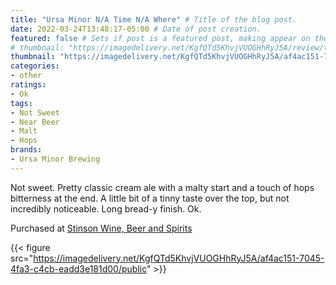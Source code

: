 ```yaml
---
title: "Ursa Minor N/A Time N/A Where" # Title of the blog post.
date: 2022-03-24T13:48:17-05:00 # Date of post creation.
featured: false # Sets if post is a featured post, making appear on the home page side bar.
# thumbnail: "https://imagedelivery.net/KgfQTd5KhvjVUOGHhRyJ5A/review/thumbs/ursa-minor-na-time-na-where.jpg" # Sets thumbnail image appearing inside card on homepage.
thumbnail: "https://imagedelivery.net/KgfQTd5KhvjVUOGHhRyJ5A/af4ac151-7045-4fa3-c4cb-eadd3e181d00/thumb"
categories:
- other
ratings:
- Ok
tags:
- Not Sweet
- Near Beer
- Malt
- Hops
brands:
- Ursa Minor Brewing
---
```


Not sweet. Pretty classic cream ale with a malty start and a touch of hops bitterness at the end. A little bit of a tinny taste over the top, but not incredibly noticeable. Long bread-y finish. Ok.

Purchased at [Stinson Wine, Beer and Spirits](https://www.stinsonwbs.com)

{{< figure src="https://imagedelivery.net/KgfQTd5KhvjVUOGHhRyJ5A/af4ac151-7045-4fa3-c4cb-eadd3e181d00/public" >}}
